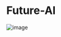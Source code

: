 # Future-AI
![image](https://github.com/user-attachments/assets/06d415ff-5113-405a-9981-40038e2c4af7)

